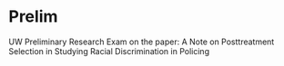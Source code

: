 # Prelim
UW Preliminary Research Exam on the paper: A Note on Posttreatment Selection in Studying Racial Discrimination in Policing
